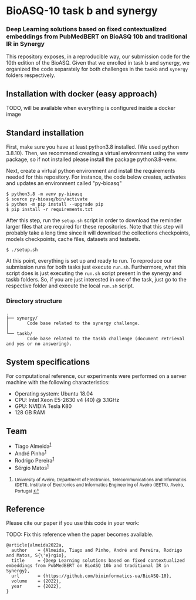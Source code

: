 # BioASQ-10 task b and synergy

### Deep Learning solutions based on fixed contextualized embeddings from PubMedBERT on BioASQ 10b and traditional IR in Synergy

This repository exposes, in a reproducible way, our submission code for the 10th edition of the BioASQ. Given that we enrolled in task b and synergy, we organized the code separately for both challenges in the `taskb` and `synergy` folders respectively.

## Installation with docker (easy approach)

TODO, will be available when everything is configured inside a docker image

## Standard installation

First, make sure you have at least python3.8 installed. (We used python 3.8.10).
Then, we recommend creating a virtual environment using the venv package, so if not installed please install the package python3.8-venv.

Next, create a virtual python environment and install the requirements needed for this repository. For instance, the code below creates, activates and updates an environment called "py-bioasq"

```
$ python3.8 -m venv py-bioasq
$ source py-bioasq/bin/activate
$ python -m pip install --upgrade pip
$ pip install -r requirements.txt
```

After this step, run the `setup.sh` script in order to download the reminder larger files that are required for these repositories. Note that this step will probably take a long time since it will download the collections checkpoints, models checkpoints, cache files, datasets and testsets.

```
$ ./setup.sh
```

At this point, everything is set up and ready to run. To reproduce our submission runs for both tasks just execute `run.sh`. Furthermore, what this script does is just executing the `run.sh` script present in the synergy and taskb folders. So, if you are just interested in one of the task, just go to the respective folder and execute the local `run.sh` script. 

### Directory structure

```
.
├── synergy/
│       Code base related to the synergy challenge.
│
└── taskb/
        Code base related to the taskb challenge (document retrieval and yes or no answering).

```

## System specifications

For computational reference, our experiments were performed on a server machine with the following characteristics:

- Operating system: Ubuntu 18.04
- CPU: Intel Xeon E5-2630 v4 (40) @ 3.1GHz
- GPU: NVIDIA Tesla K80
- 128 GB RAM

## Team
  * Tiago Almeida<sup id="a1">[1](#f1)</sup>
  * André Pinho<sup id="a1">[1](#f1)</sup>
  * Rodrigo Pereira<sup id="a1">[1](#f1)</sup>
  * Sérgio Matos<sup id="a1">[1](#f1)</sup>

1. <small id="f1"> University of Aveiro, Department of Electronics, Telecommunications and Informatics (DETI), Institute of Electronics and Informatics Engineering of Aveiro (IEETA), Aveiro, Portugal </small> [↩](#a1)

## Reference

Please cite our paper if you use this code in your work:

TODO: Fix this reference when the paper becomes available.

```
@article{almeida2022a,
  author    = {Almeida, Tiago and Pinho, André and Pereira, Rodrigo and Matos, S{\'e}rgio},
  title     = {Deep Learning solutions based on fixed contextualized embeddings from PubMedBERT on BioASQ 10b and traditional IR in Synergy},
  url       = {https://github.com/bioinformatics-ua/BioASQ-10},
  volume    = {2022},
  year      = {2022},
}
```
